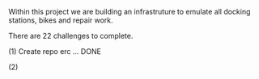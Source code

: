 Within this project we are building an infrastruture to emulate all docking stations, bikes and repair work. 

There are 22 challenges to complete.

(1) Create repo erc ... DONE 

(2) 
